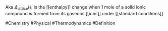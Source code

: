 Aka $\Delta_{\text{lattice}}H$, is the [[enthalpy]] change when 1 mole of a solid ionic compound is formed from its gaseous [[ions]] under [[standard conditions]]

#Chemistry #Physical #Thermodynamics #Definition